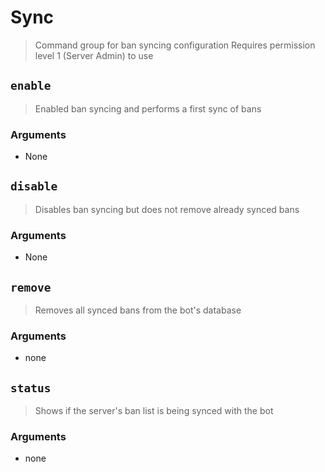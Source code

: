 # Sync
> Command group for ban syncing configuration
Requires permission level 1 (Server Admin) to use


## `enable`
> Enabled ban syncing and performs a first sync of bans
### Arguments
- None


## `disable` 
> Disables ban syncing but does not remove already synced bans
### Arguments
- None


## `remove`
> Removes all synced bans from the bot's database
### Arguments
- none

## `status`
> Shows if the server's ban list is being synced with the bot
### Arguments
- none